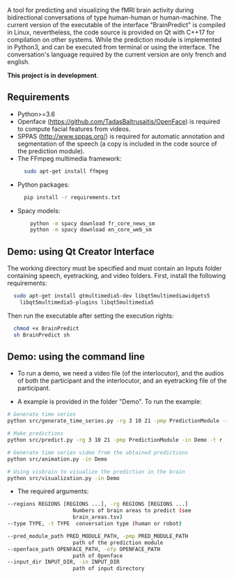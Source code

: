 A tool for predicting and visualizing the fMRI brain activity during bidirectional conversations of type human-human or human-machine. The current version of the executable of the interface "BrainPredict" is compiled in Linux, nevertheless, the code source is provided on Qt with C++17 for compilation on other systems. While the prediction module is implemented in Python3, and can be executed from terminal or using the interface. The conversation's language required by the current version are only french and english.

__This project is in development__.


## Requirements
  * Python>=3.6
  * Openface  (https://github.com/TadasBaltrusaitis/OpenFace) is required to compute facial features from videos.
  * SPPAS (http://www.sppas.org/) is required for automatic annotation and segmentation of the speech (a copy is included in the code source of the prediction module).
  * The FFmpeg multimedia framework:
    ```bash
      sudo apt-get install ffmpeg
    ```
  * Python packages:
    ```bash
      pip install -r requirements.txt
    ```
  * Spacy  models:
    ```bash
        python -m spacy download fr_core_news_sm
        python -m spacy download en_core_web_sm
    ```

## Demo: using Qt Creator Interface
The working directory must be specified and must contain an Inputs folder containing speech, eyetracking, and video folders.
First, install the following requirements:

```bash
  sudo apt-get install qtmultimedia5-dev libqt5multimediawidgets5
    libqt5multimedia5-plugins libqt5multimedia5
 ```
Then run the executable after setting the execution rights:

  ```bash
    chmod +x BrainPredict
    sh BrainPredict sh
  ```

## Demo: using the command line
  * To run a demo, we need a video file (of the interlocutor), and the audios of both the participant and the interlocutor, and an eyetracking file of the participant.

  * A example is provided in the folder "Demo". To run the example:

  ```bash
 # Generate time series
 python src/generate_time_series.py -rg 3 10 21 -pmp PredictionModule -in Demo -ofp 'openface path'

 # Make predictions
 python src/predict.py -rg 3 10 21 -pmp PredictionModule -in Demo -t r

 # Generate time series video from the obtained predictions
 python src/animation.py -in Demo

 # Using visbrain to visualize the prediction in the brain
 python src/visualization.py -in Demo
  ```
   * The required arguments:
   ```bash
  --regions REGIONS [REGIONS ...], -rg REGIONS [REGIONS ...]
                        Numbers of brain areas to predict (see
                        brain_areas.tsv)
  --type TYPE, -t TYPE  conversation type (human or robot)

  --pred_module_path PRED_MODULE_PATH, -pmp PRED_MODULE_PATH
                        path of the prediction module
  --openface_path OPENFACE_PATH, -ofp OPENFACE_PATH
                        path of Openface
  --input_dir INPUT_DIR, -in INPUT_DIR
                        path of input directory
  ```
